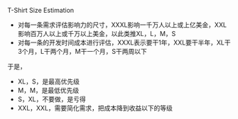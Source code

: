 T-Shirt Size Estimation
- 对每一条需求评估影响力的尺寸，XXXL影响一千万人以上或上亿美金，XXL影响百万人以上或千万以上美金，以此类推XL，L，M，S
- 对每一条的开发时间成本进行评估，XXXL表示要干1年，XXL要干半年，XL干3个月，L干两个月，M干一个月，S干两周以下

于是，
- XL，S，是最高优先级
- M，M，是最低优先级
- S，XL，不要做，是亏得
- XXL，XXL，需要简化需求，把成本降到收益以下的等级